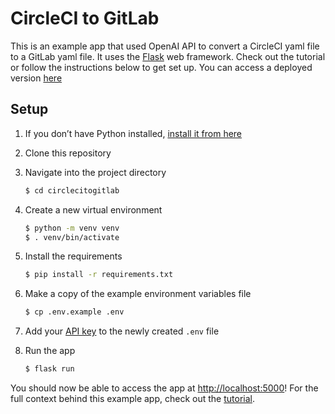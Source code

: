 
# CircleCI to GitLab

This is an example app that used OpenAI API to convert a CircleCI yaml file to a GitLab yaml file. It uses the [Flask](https://flask.palletsprojects.com/en/2.0.x/) web framework. Check out the tutorial or follow the instructions below to get set up. You can access a deployed version [here](circlecitogitlab-hl5wxsts3-baodium-gmailcom.vercel.app)

## Setup

1. If you don’t have Python installed, [install it from here](https://www.python.org/downloads/)

2. Clone this repository

3. Navigate into the project directory

   ```bash
   $ cd circlecitogitlab
   ```

4. Create a new virtual environment

   ```bash
   $ python -m venv venv
   $ . venv/bin/activate
   ```

5. Install the requirements

   ```bash
   $ pip install -r requirements.txt
   ```

6. Make a copy of the example environment variables file

   ```bash
   $ cp .env.example .env
   ```

7. Add your [API key](https://beta.openai.com/account/api-keys) to the newly created `.env` file

8. Run the app

   ```bash
   $ flask run
   ```

You should now be able to access the app at [http://localhost:5000](http://localhost:5000)! For the full context behind this example app, check out the [tutorial](https://beta.openai.com/docs/quickstart).
